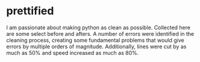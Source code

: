 # prettified
I am passionate about making python as clean as possible. Collected here are some select before and afters. A number of errors were identified in the cleaning process, creating some fundamental problems that would give errors by multiple orders of magnitude. Additionally, lines were cut by as much as 50% and speed increased as much as 80%.

